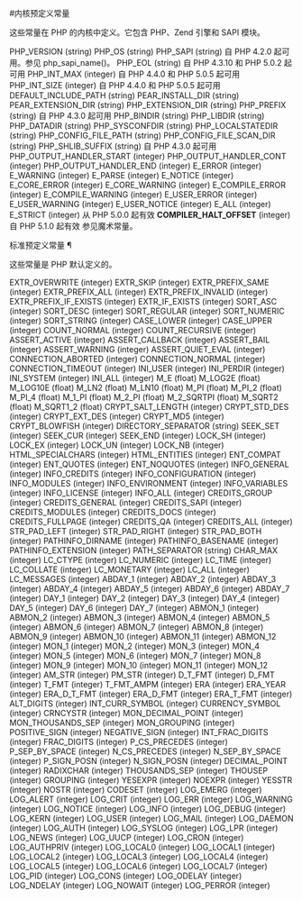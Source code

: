 #内核预定义常量

这些常量在 PHP 的内核中定义。它包含 PHP、Zend 引擎和 SAPI 模块。

PHP_VERSION (string)
PHP_OS (string)
PHP_SAPI (string)
自 PHP 4.2.0 起可用。参见 php_sapi_name()。
PHP_EOL (string)
自 PHP 4.3.10 和 PHP 5.0.2 起可用
PHP_INT_MAX (integer)
自 PHP 4.4.0 和 PHP 5.0.5 起可用
PHP_INT_SIZE (integer)
自 PHP 4.4.0 和 PHP 5.0.5 起可用
DEFAULT_INCLUDE_PATH (string)
PEAR_INSTALL_DIR (string)
PEAR_EXTENSION_DIR (string)
PHP_EXTENSION_DIR (string)
PHP_PREFIX (string)
自 PHP 4.3.0 起可用
PHP_BINDIR (string)
PHP_LIBDIR (string)
PHP_DATADIR (string)
PHP_SYSCONFDIR (string)
PHP_LOCALSTATEDIR (string)
PHP_CONFIG_FILE_PATH (string)
PHP_CONFIG_FILE_SCAN_DIR (string)
PHP_SHLIB_SUFFIX (string)
自 PHP 4.3.0 起可用
PHP_OUTPUT_HANDLER_START (integer)
PHP_OUTPUT_HANDLER_CONT (integer)
PHP_OUTPUT_HANDLER_END (integer)
E_ERROR (integer)
E_WARNING (integer)
E_PARSE (integer)
E_NOTICE (integer)
E_CORE_ERROR (integer)
E_CORE_WARNING (integer)
E_COMPILE_ERROR (integer)
E_COMPILE_WARNING (integer)
E_USER_ERROR (integer)
E_USER_WARNING (integer)
E_USER_NOTICE (integer)
E_ALL (integer)
E_STRICT (integer)
从 PHP 5.0.0 起有效
__COMPILER_HALT_OFFSET__ (integer)
自 PHP 5.1.0 起有效
参见魔术常量。

标准预定义常量 ¶

这些常量是 PHP 默认定义的。

EXTR_OVERWRITE (integer)
EXTR_SKIP (integer)
EXTR_PREFIX_SAME (integer)
EXTR_PREFIX_ALL (integer)
EXTR_PREFIX_INVALID (integer)
EXTR_PREFIX_IF_EXISTS (integer)
EXTR_IF_EXISTS (integer)
SORT_ASC (integer)
SORT_DESC (integer)
SORT_REGULAR (integer)
SORT_NUMERIC (integer)
SORT_STRING (integer)
CASE_LOWER (integer)
CASE_UPPER (integer)
COUNT_NORMAL (integer)
COUNT_RECURSIVE (integer)
ASSERT_ACTIVE (integer)
ASSERT_CALLBACK (integer)
ASSERT_BAIL (integer)
ASSERT_WARNING (integer)
ASSERT_QUIET_EVAL (integer)
CONNECTION_ABORTED (integer)
CONNECTION_NORMAL (integer)
CONNECTION_TIMEOUT (integer)
INI_USER (integer)
INI_PERDIR (integer)
INI_SYSTEM (integer)
INI_ALL (integer)
M_E (float)
M_LOG2E (float)
M_LOG10E (float)
M_LN2 (float)
M_LN10 (float)
M_PI (float)
M_PI_2 (float)
M_PI_4 (float)
M_1_PI (float)
M_2_PI (float)
M_2_SQRTPI (float)
M_SQRT2 (float)
M_SQRT1_2 (float)
CRYPT_SALT_LENGTH (integer)
CRYPT_STD_DES (integer)
CRYPT_EXT_DES (integer)
CRYPT_MD5 (integer)
CRYPT_BLOWFISH (integer)
DIRECTORY_SEPARATOR (string)
SEEK_SET (integer)
SEEK_CUR (integer)
SEEK_END (integer)
LOCK_SH (integer)
LOCK_EX (integer)
LOCK_UN (integer)
LOCK_NB (integer)
HTML_SPECIALCHARS (integer)
HTML_ENTITIES (integer)
ENT_COMPAT (integer)
ENT_QUOTES (integer)
ENT_NOQUOTES (integer)
INFO_GENERAL (integer)
INFO_CREDITS (integer)
INFO_CONFIGURATION (integer)
INFO_MODULES (integer)
INFO_ENVIRONMENT (integer)
INFO_VARIABLES (integer)
INFO_LICENSE (integer)
INFO_ALL (integer)
CREDITS_GROUP (integer)
CREDITS_GENERAL (integer)
CREDITS_SAPI (integer)
CREDITS_MODULES (integer)
CREDITS_DOCS (integer)
CREDITS_FULLPAGE (integer)
CREDITS_QA (integer)
CREDITS_ALL (integer)
STR_PAD_LEFT (integer)
STR_PAD_RIGHT (integer)
STR_PAD_BOTH (integer)
PATHINFO_DIRNAME (integer)
PATHINFO_BASENAME (integer)
PATHINFO_EXTENSION (integer)
PATH_SEPARATOR (string)
CHAR_MAX (integer)
LC_CTYPE (integer)
LC_NUMERIC (integer)
LC_TIME (integer)
LC_COLLATE (integer)
LC_MONETARY (integer)
LC_ALL (integer)
LC_MESSAGES (integer)
ABDAY_1 (integer)
ABDAY_2 (integer)
ABDAY_3 (integer)
ABDAY_4 (integer)
ABDAY_5 (integer)
ABDAY_6 (integer)
ABDAY_7 (integer)
DAY_1 (integer)
DAY_2 (integer)
DAY_3 (integer)
DAY_4 (integer)
DAY_5 (integer)
DAY_6 (integer)
DAY_7 (integer)
ABMON_1 (integer)
ABMON_2 (integer)
ABMON_3 (integer)
ABMON_4 (integer)
ABMON_5 (integer)
ABMON_6 (integer)
ABMON_7 (integer)
ABMON_8 (integer)
ABMON_9 (integer)
ABMON_10 (integer)
ABMON_11 (integer)
ABMON_12 (integer)
MON_1 (integer)
MON_2 (integer)
MON_3 (integer)
MON_4 (integer)
MON_5 (integer)
MON_6 (integer)
MON_7 (integer)
MON_8 (integer)
MON_9 (integer)
MON_10 (integer)
MON_11 (integer)
MON_12 (integer)
AM_STR (integer)
PM_STR (integer)
D_T_FMT (integer)
D_FMT (integer)
T_FMT (integer)
T_FMT_AMPM (integer)
ERA (integer)
ERA_YEAR (integer)
ERA_D_T_FMT (integer)
ERA_D_FMT (integer)
ERA_T_FMT (integer)
ALT_DIGITS (integer)
INT_CURR_SYMBOL (integer)
CURRENCY_SYMBOL (integer)
CRNCYSTR (integer)
MON_DECIMAL_POINT (integer)
MON_THOUSANDS_SEP (integer)
MON_GROUPING (integer)
POSITIVE_SIGN (integer)
NEGATIVE_SIGN (integer)
INT_FRAC_DIGITS (integer)
FRAC_DIGITS (integer)
P_CS_PRECEDES (integer)
P_SEP_BY_SPACE (integer)
N_CS_PRECEDES (integer)
N_SEP_BY_SPACE (integer)
P_SIGN_POSN (integer)
N_SIGN_POSN (integer)
DECIMAL_POINT (integer)
RADIXCHAR (integer)
THOUSANDS_SEP (integer)
THOUSEP (integer)
GROUPING (integer)
YESEXPR (integer)
NOEXPR (integer)
YESSTR (integer)
NOSTR (integer)
CODESET (integer)
LOG_EMERG (integer)
LOG_ALERT (integer)
LOG_CRIT (integer)
LOG_ERR (integer)
LOG_WARNING (integer)
LOG_NOTICE (integer)
LOG_INFO (integer)
LOG_DEBUG (integer)
LOG_KERN (integer)
LOG_USER (integer)
LOG_MAIL (integer)
LOG_DAEMON (integer)
LOG_AUTH (integer)
LOG_SYSLOG (integer)
LOG_LPR (integer)
LOG_NEWS (integer)
LOG_UUCP (integer)
LOG_CRON (integer)
LOG_AUTHPRIV (integer)
LOG_LOCAL0 (integer)
LOG_LOCAL1 (integer)
LOG_LOCAL2 (integer)
LOG_LOCAL3 (integer)
LOG_LOCAL4 (integer)
LOG_LOCAL5 (integer)
LOG_LOCAL6 (integer)
LOG_LOCAL7 (integer)
LOG_PID (integer)
LOG_CONS (integer)
LOG_ODELAY (integer)
LOG_NDELAY (integer)
LOG_NOWAIT (integer)
LOG_PERROR (integer)

